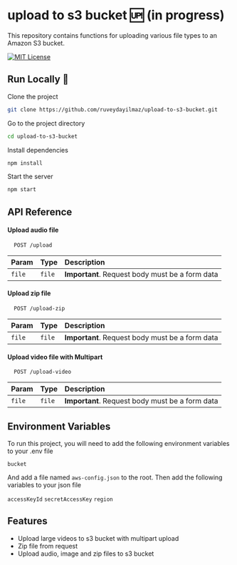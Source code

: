
# upload to s3 bucket 🆙  (in progress)
This repository contains functions for uploading various file types to an Amazon S3 bucket.

[![MIT License](https://img.shields.io/badge/License-MIT-green.svg)](https://choosealicense.com/licenses/mit/)  
##  Run Locally 🚀  

Clone the project  

~~~bash  
git clone https://github.com/ruveydayilmaz/upload-to-s3-bucket.git
~~~

Go to the project directory  

~~~bash  
cd upload-to-s3-bucket
~~~

Install dependencies  

~~~bash  
npm install
~~~

Start the server  

~~~bash  
npm start
~~~  

## API Reference

#### Upload audio file

~~~http
  POST /upload
~~~  

| Param     | Type     | Description                |
| :-------- | :------- | :------------------------- |
| `file`    | `file`   | **Important**. Request body must be a form data |

#### Upload zip file

~~~http
  POST /upload-zip
~~~

| Param     | Type     | Description                |
| :-------- | :------- | :------------------------- |
| `file`    | `file`   | **Important**. Request body must be a form data |

#### Upload video file with Multipart

~~~http
  POST /upload-video
~~~

| Param     | Type     | Description                |
| :-------- | :------- | :------------------------- |
| `file`    | `file`   | **Important**. Request body must be a form data |  
 
## Environment Variables  
To run this project, you will need to add the following environment variables to your .env file  

`bucket`

And add a file named `aws-config.json` to the root. Then add the following variables to your json file

`accessKeyId` `secretAccessKey` `region`
 
## Features  
- Upload large videos to s3 bucket with multipart upload
- Zip file from request
- Upload audio, image and zip files to s3 bucket 
